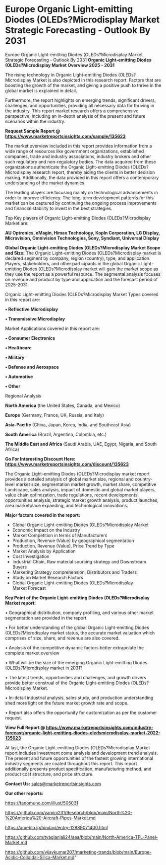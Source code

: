 # Europe Organic Light-emitting Diodes (OLEDs?Microdisplay Market Strategic Forecasting - Outlook By 2031
Europe Organic Light-emitting Diodes (OLEDs?Microdisplay Market Strategic Forecasting - Outlook By 2031
<Strong> Organic Light-emitting Diodes (OLEDs?Microdisplay Market Overview 2025 - 2031</strong>

The rising technology in Organic Light-emitting Diodes (OLEDs?Microdisplay Market is also depicted in this research report. Factors that are boosting the growth of the market, and giving a positive push to thrive in the global market is explained in detail.

Furthermore, the report highlights on emerging trends, significant drivers, challenges, and opportunities, providing all necessary data for thriving in the industry. This report market research offers a comprehensive perspective, including an in-depth analysis of the present and future scenarios within the industry.

<strong>Request Sample Report @ <a href=https://www.marketreportsinsights.com/sample/135623>https://www.marketreportsinsights.com/sample/135623</a></strong>

The market overview included in this report provides information from a wide range of resources like government organizations, established companies, trade and industry associations, industry brokers and other such regulatory and non-regulatory bodies. The data acquired from these organizations authenticate the Organic Light-emitting Diodes (OLEDs?Microdisplay research report, thereby aiding the clients in better decision making. Additionally, the data provided in this report offers a contemporary understanding of the market dynamics.

The leading players are focusing mainly on technological advancements in order to improve efficiency. The long-term development patterns for this market can be captured by continuing the ongoing process improvements and financial stability to invest in the best strategies.

Top Key players of Organic Light-emitting Diodes (OLEDs?Microdisplay Market are:

<strong>AU Optronics, eMagin, Himax Technology, KopIn Corporation, LG Display, Microvision, Omnivision Technologies, Sony, Syndiant, Universal Display</strong>

<strong><b>Global Organic Light-emitting Diodes (OLEDs?Microdisplay Market Scope and Size:</b></strong>
The Organic Light-emitting Diodes (OLEDs?Microdisplay market is declared segment by company, region (country), type, and application. Players, stakeholders, and other participants in the global Organic Light-emitting Diodes (OLEDs?Microdisplay market will gain the market scope as they use the report as a powerful resource. The segmental analysis focuses on revenue and product by type and application and the forecast period of 2025-2031.

Organic Light-emitting Diodes (OLEDs?Microdisplay Market Types covered in this report are:

<strong>• Reflective Microdisplay

• Transmissive Microdisplay</strong>

Market Applications covered in this report are:

<strong>• Consumer Electronics

• Healthcare

• Military

• Defense and Aerospace

• Automotive

• Other</strong> 

Regional Analysis

<strong>North America</strong> (the United States, Canada, and Mexico)

<strong>Europe</strong> (Germany, France, UK, Russia, and Italy)

<strong>Asia-Pacific</strong> (China, Japan, Korea, India, and Southeast Asia)

<strong>South America</strong> (Brazil, Argentina, Colombia, etc.)

<strong>The Middle East and Africa</strong> (Saudi Arabia, UAE, Egypt, Nigeria, and South Africa)

<strong>Go For Interesting Discount Here: <a href=https://www.marketreportsinsights.com/discount/135623>https://www.marketreportsinsights.com/discount/135623</a></strong>

The Organic Light-emitting Diodes (OLEDs?Microdisplay market report provides a detailed analysis of global market size, regional and country-level market size, segmentation market growth, market share, competitive Landscape, sales analysis, impact of domestic and global market players, value chain optimization, trade regulations, recent developments, opportunities analysis, strategic market growth analysis, product launches, area marketplace expanding, and technological innovations.

<strong><b>Major factors covered in the report:</b></strong>
<ul>
  <li>Global Organic Light-emitting Diodes (OLEDs?Microdisplay Market </li>
  <li>Economic Impact on the Industry</li>
  <li>Market Competition in terms of Manufacturers</li>
  <li>Production, Revenue (Value) by geographical segmentation</li>
  <li>Production, Revenue (Value), Price Trend by Type</li>
  <li>Market Analysis by Application</li>
  <li>Cost Investigation</li>
  <li>Industrial Chain, Raw material sourcing strategy and Downstream Buyers</li>
  <li>Marketing Strategy comprehension, Distributors and Traders</li>
  <li>Study on Market Research Factors</li>
  <li>Global Organic Light-emitting Diodes (OLEDs?Microdisplay Market Forecast</li>
</ul>

<strong><b>Key Point of the Organic Light-emitting Diodes (OLEDs?Microdisplay Market report:</b></strong>

• Geographical distribution, company profiling, and various other market segmentation are provided in the report.

• For better understanding of the global Organic Light-emitting Diodes (OLEDs?Microdisplay market status, the accurate market valuation which comprises of size, share, and revenue are also covered.

• Analysis of the competitive dynamic factors better extrapolate the complete market overview

• What will be the size of the emerging Organic Light-emitting Diodes (OLEDs?Microdisplay market in 2031?

• The latest trends, opportunities and challenges, and growth drivers provide better construal of the Organic Light-emitting Diodes (OLEDs?Microdisplay Market.

• In-detail industrial analysis, sales study, and production understanding shed more light on the future market growth rate and scope.

• Report also offers the opportunity for customization as per the customer request.

<strong><b>View Full Report @ <a href=https://www.marketreportsinsights.com/industry-forecast/organic-light-emitting-diodes-oledsmicrodisplay-market-2022-135623>https://www.marketreportsinsights.com/industry-forecast/organic-light-emitting-diodes-oledsmicrodisplay-market-2022-135623</a></b></strong>


At last, the Organic Light-emitting Diodes (OLEDs?Microdisplay Market report includes investment come analysis and development trend analysis. The present and future opportunities of the fastest growing international industry segments are coated throughout this report. This report additionally presents product specification, manufacturing method, and product cost structure, and price structure.

<strong>Contact Us:</strong>
sales@marketreportsinsights.com

<strong>Our other reports:</strong>

<a href=https://tanomuno.com/illust/505031>https://tanomuno.com/illust/505031</a>

<a href=https://github.com/yamini231/Research/blob/main/North%20-%20America%20-Aircraft-Pipes-Market.md>https://github.com/yamini231/Research/blob/main/North%20-%20America%20-Aircraft-Pipes-Market.md</a>

<a href=https://ameblo.jp/hindavi/entry-12889071400.html>https://ameblo.jp/hindavi/entry-12889071400.html</a>

<a href=https://github.com/tyagianjali24/aaa/blob/main/North-America-TFL-Panel-Market.md>https://github.com/tyagianjali24/aaa/blob/main/North-America-TFL-Panel-Market.md</a>

<a href=https://github.com/vijaykumar207/marketing-trands/blob/main/Europe-Acidic-Colloidal-Silica-Market.md>https://github.com/vijaykumar207/marketing-trands/blob/main/Europe-Acidic-Colloidal-Silica-Market.md</a>"
